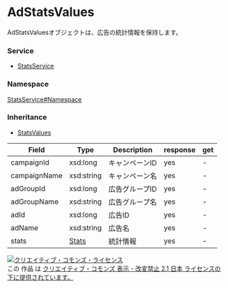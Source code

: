 

# AdStatsValues

AdStatsValuesオブジェクトは、広告の統計情報を保持します。

### Service

+ [StatsService](../../services/StatsService.md)

### Namespace

[StatsService#Namespace](../../services/StatsService.md#namespace)

### Inheritance

+ [StatsValues](./StatsValues.md)

| Field | Type | Description | response | get |
| ----- | ---- | ----------- | -------- | --------- |
| campaignId | xsd:long | キャンペーンID | yes | - | |
| campaignName | xsd:string | キャンペーン名 | yes | - | |
| adGroupId | xsd:long | 広告グループID | yes | - | |
| adGroupName | xsd:string | 広告グループ名 | yes | - | |
| adId | xsd:long | 広告ID | yes | - | |
| adName | xsd:string | 広告名 | yes | - | |
| stats | [Stats](./Stats.md) | 統計情報 | yes | - | |

<a rel="license" href="http://creativecommons.org/licenses/by-nd/2.1/jp/"><img alt="クリエイティブ・コモンズ・ライセンス" style="border-width:0" src="https://i.creativecommons.org/l/by-nd/2.1/jp/88x31.png" /></a><br />この 作品 は <a rel="license" href="http://creativecommons.org/licenses/by-nd/2.1/jp/">クリエイティブ・コモンズ 表示 - 改変禁止 2.1 日本 ライセンスの下に提供されています。</a>
